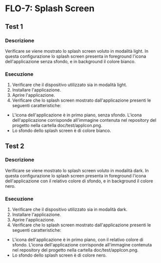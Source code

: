 # FLO-7: Splash Screen

## Test 1

### Descrizione

Verificare se viene mostrato lo splash screen voluto in modalità light. In questa configurazione lo
splash screen presenta in foreground l'icona dell'applicazione senza sfondo, e in background il colore bianco.

### Esecuzione

1. Verificare che il dispositivo utilizzato sia in modalità light.
2. Installare l'applicazione.
3. Aprire l'applicazione.
4. Verificare che lo splash screen mostrato dall'applicazione presenti le seguenti caratteristiche:
- L'icona dell'applicazione è in primo piano, senza sfondo. L'icona dell'applicazione corrisponde
all'immagine contenuta nel repository del progetto nella cartella doc/test/appIcon.png.
- Lo sfondo dello splash screen è di colore bianco.

## Test 2

### Descrizione

Verificare se viene mostrato lo splash screen voluto in modalità dark. In questa configurazione lo
splash screen presenta in foreground l'icona dell'applicazione con il relativo colore di sfondo,
e in background il colore nero.

### Esecuzione

1. Verificare che il dispositivo utilizzato sia in modalità dark.
2. Installare l'applicazione.
3. Aprire l'applicazione.
4. Verificare che lo splash screen mostrato dall'applicazione presenti le seguenti caratteristiche:
- L'icona dell'applicazione è in primo piano, con il relativo colore di sfondo. L'icona dell'applicazione corrisponde
all'immagine contenuta nel repository del progetto nella cartella doc/test/appIcon.png.
- Lo sfondo dello splash screen è di colore nero.
